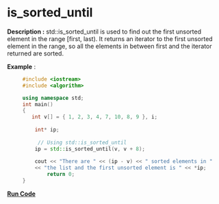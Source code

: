 # is_sorted_until

**Description :**  std::is_sorted_until is used to find out the first unsorted element in the range [first, last). It returns an iterator to the first unsorted element in the range, so all the elements in between first and the iterator returned are sorted.</p>


**Example** :
         
```cpp  
     #include <iostream> 
     #include <algorithm> 

     using namespace std; 
     int main() 
     {    
        int v[] = { 1, 2, 3, 4, 7, 10, 8, 9 }, i; 
  
         int* ip; 
  
          // Using std::is_sorted_until 
         ip = std::is_sorted_until(v, v + 8); 
  
         cout << "There are " << (ip - v) << " sorted elements in "
         << "the list and the first unsorted element is " << *ip; 
             return 0; 
     } 
```
**[Run Code](https://rextester.com/NLRDYA45690)**
